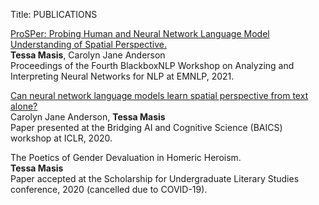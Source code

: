 Title: PUBLICATIONS


[ProSPer: Probing Human and Neural Network Language Model Understanding of Spatial Perspective.](https://aclanthology.org/2021.blackboxnlp-1.8.pdf)
<br>**Tessa Masis**, Carolyn Jane Anderson
<br>Proceedings of the Fourth BlackboxNLP Workshop on Analyzing and Interpreting Neural Networks for NLP at EMNLP, 2021.

[Can neural network language models learn spatial perspective from text alone?](https://baicsworkshop.github.io/pdf/BAICS_15.pdf)
<br>Carolyn Jane Anderson, **Tessa Masis**
<br>Paper presented at the Bridging AI and Cognitive Science (BAICS) workshop at ICLR, 2020.

The Poetics of Gender Devaluation in Homeric Heroism. 
<br>**Tessa Masis**
<br>Paper accepted at the Scholarship for Undergraduate Literary Studies conference, 2020 (cancelled due to COVID-19).


